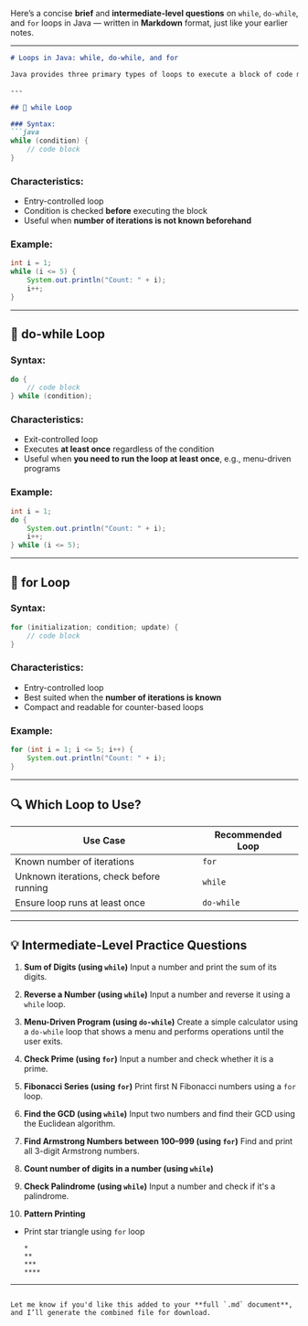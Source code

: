 Here’s a concise **brief** and **intermediate-level questions** on `while`, `do-while`, and `for` loops in Java — written in **Markdown** format, just like your earlier notes.

---

````markdown
# Loops in Java: while, do-while, and for

Java provides three primary types of loops to execute a block of code multiple times.

---

## 🔁 while Loop

### Syntax:
```java
while (condition) {
    // code block
}
````

### Characteristics:

* Entry-controlled loop
* Condition is checked **before** executing the block
* Useful when **number of iterations is not known beforehand**

### Example:

```java
int i = 1;
while (i <= 5) {
    System.out.println("Count: " + i);
    i++;
}
```

---

## 🔂 do-while Loop

### Syntax:

```java
do {
    // code block
} while (condition);
```

### Characteristics:

* Exit-controlled loop
* Executes **at least once** regardless of the condition
* Useful when **you need to run the loop at least once**, e.g., menu-driven programs

### Example:

```java
int i = 1;
do {
    System.out.println("Count: " + i);
    i++;
} while (i <= 5);
```

---

## 🔁 for Loop

### Syntax:

```java
for (initialization; condition; update) {
    // code block
}
```

### Characteristics:

* Entry-controlled loop
* Best suited when the **number of iterations is known**
* Compact and readable for counter-based loops

### Example:

```java
for (int i = 1; i <= 5; i++) {
    System.out.println("Count: " + i);
}
```

---

## 🔍 Which Loop to Use?

| Use Case                                 | Recommended Loop |
| ---------------------------------------- | ---------------- |
| Known number of iterations               | `for`            |
| Unknown iterations, check before running | `while`          |
| Ensure loop runs at least once           | `do-while`       |

---

## 💡 Intermediate-Level Practice Questions

1. **Sum of Digits (using `while`)**
   Input a number and print the sum of its digits.

2. **Reverse a Number (using `while`)**
   Input a number and reverse it using a `while` loop.

3. **Menu-Driven Program (using `do-while`)**
   Create a simple calculator using a `do-while` loop that shows a menu and performs operations until the user exits.

4. **Check Prime (using `for`)**
   Input a number and check whether it is a prime.

5. **Fibonacci Series (using `for`)**
   Print first N Fibonacci numbers using a `for` loop.

6. **Find the GCD (using `while`)**
   Input two numbers and find their GCD using the Euclidean algorithm.

7. **Find Armstrong Numbers between 100–999 (using `for`)**
   Find and print all 3-digit Armstrong numbers.

8. **Count number of digits in a number (using `while`)**

9. **Check Palindrome (using `while`)**
   Input a number and check if it's a palindrome.

10. **Pattern Printing**

* Print star triangle using `for` loop

  ```
  *
  **
  ***
  ****
  ```

---

```

Let me know if you'd like this added to your **full `.md` document**, and I’ll generate the combined file for download.
```
